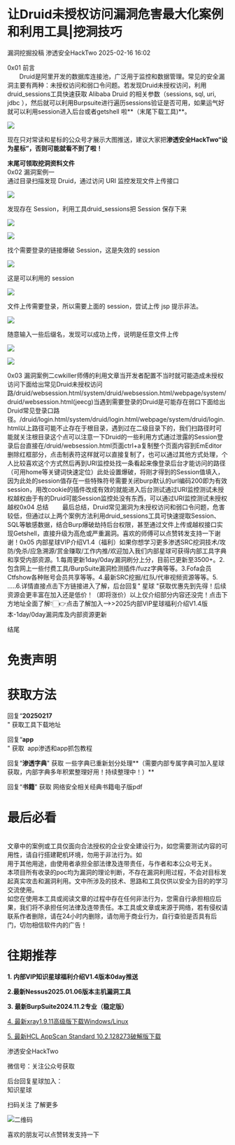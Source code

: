 #  让Druid未授权访问漏洞危害最大化案例和利用工具|挖洞技巧   
漏洞挖掘投稿  渗透安全HackTwo   2025-02-16 16:02  
  
0x01 前言   
       Druid是阿里开发的数据库连接池，广泛用于监控和数据管理。常见的安全漏洞主要有两种：未授权访问和弱口令问题。若发现Druid未授权访问，利用druid_sessions工具快速获取 Alibaba Druid 的相关参数（sessions, sql, uri, jdbc ），然后就可以利用Burpsuite进行遍历sessions验证是否可用，如果运气好就可以利用session进入后台或者getshell 啦**（末尾下载工具)**。  
  
![](https://mmbiz.qpic.cn/sz_mmbiz_png/RjOvISzUFq7GS6VadfeeySwicAFeUdt1F74H3r50rsynLEZ5OzH4D9r4sFfO88CgHoKPKC1HNNkzMqsmicK8TzPg/640?wx_fmt=png&from=appmsg "")  
  
现在只对常读和星标的公众号才展示大图推送，建议大家把**渗透安全HackTwo“设为星标”，否则可能就看不到了啦！**  
  
**末尾可领取挖洞资料文件**  
0x02 漏洞案例一  
通过目录扫描发现 Druid，通过访问 URI 监控发现文件上传接口  
  
![](https://mmbiz.qpic.cn/sz_mmbiz_png/RjOvISzUFq7GS6VadfeeySwicAFeUdt1FSI4SpzwdzzI9sJrz6OmS9SL1gxIn0895Sr2ic0HNfDU4L7Uf2rgWriaA/640?wx_fmt=png&from=appmsg "")  
  
发现存在 Session，利用工具druid_sessions把 Session 保存下来  
  
![](https://mmbiz.qpic.cn/sz_mmbiz_png/RjOvISzUFq7GS6VadfeeySwicAFeUdt1FAiaKJ9Buz8l3Jmwjw6rQruI4agTs5AORfFQlzdPY7DQNbLGuqMiaalrQ/640?wx_fmt=png&from=appmsg "")  
  
![](https://mmbiz.qpic.cn/sz_mmbiz_png/RjOvISzUFq7GS6VadfeeySwicAFeUdt1FLZOKZ2ZnWaVAIxoVB7jgxT24063yF2md8If5uFEu51KdMnibic3fpooQ/640?wx_fmt=png&from=appmsg "")  
  
找个需要登录的链接爆破 Session，这是失效的 session  
  
![](https://mmbiz.qpic.cn/sz_mmbiz_png/RjOvISzUFq7GS6VadfeeySwicAFeUdt1FUnLHFpGjhKGkSJnGSZ8l9NrLqpQtIVD77ibSWkL8FqrIx3lNtrYyLTg/640?wx_fmt=png&from=appmsg "")  
  
这是可以利用的 session  
  
![](https://mmbiz.qpic.cn/sz_mmbiz_png/RjOvISzUFq7GS6VadfeeySwicAFeUdt1FDmqRd7787Yibc3fKVYWdA0EXkbQeQkJZ0rL0hbbzYyYJ5CtBxOSVcxw/640?wx_fmt=png&from=appmsg "")  
  
文件上传需要登录，所以需要上面的 session，尝试上传 jsp 提示非法。  
  
![](https://mmbiz.qpic.cn/sz_mmbiz_png/RjOvISzUFq7GS6VadfeeySwicAFeUdt1F6wRdmAqtIgbEL5Nic1I5uyGBBbg8Q2ZNgjxYAn60ibuGCyTCDDxB7ibtw/640?wx_fmt=png&from=appmsg "")  
  
随意输入一些后缀名，发现可以成功上传，说明是任意文件上传  
  
![](https://mmbiz.qpic.cn/sz_mmbiz_png/RjOvISzUFq7GS6VadfeeySwicAFeUdt1F6YYDVgk9IvDXiabHoMAwWD92CW38BSf0AYO8lMGTEMjb5NGoGEAQicJg/640?wx_fmt=png&from=appmsg "")  
  
![](https://mmbiz.qpic.cn/sz_mmbiz_png/RjOvISzUFq7GS6VadfeeySwicAFeUdt1FvwHiazHAtIRTuvicibLXB1h0gFCrdCdbz75EYsbcickpcGVc5mNNUW0eoA/640?wx_fmt=png&from=appmsg "")  
  
  
0x03 漏洞案例二cwkiller师傅的利用文章当开发者配置不当时就可能造成未授权访问下面给出常见Druid未授权访问路/druid/websession.html/system/druid/websession.html/webpage/system/druid/websession.html(jeecg)当遇到需要登录的Druid是可能存在弱口下面给出Druid常见登录口路径。/druid/login.html/system/druid/login.html/webpage/system/druid/login.html以上路径可能不止存在于根目录，遇到过在二级目录下的，我们扫路径时可能就关注根目录这个点可以注意一下Druid的一些利用方式通过泄露的Session登录后台直接在/druid/websession.html页面ctrl+a复制整个页面内容到EmEditor删除红框部分，点击制表符这样就可以直接复制了，也可以通过其他方式处理，个人比较喜欢这个方式然后再到URI监控处找一条看起来像登录后台才能访问的路径（可用home等关键词快速定位）此处设置爆破，将刚才得到的Session值填入，因为此处的session值存在一些特殊符号需要关闭burp默认的url编码200即为有效session，用改cookie的插件改成有效的就能进入后台测试通过URI监控测试未授权越权由于有的Druid可能Session监控处没有东西，可以通过URI监控测试未授权越权0x04 总结        最后总结，Druid常见漏洞为未授权访问和弱口令问题，危害较低，但通过以上两个案例方法利用druid_sessions工具可快速提取Session、SQL等敏感数据，结合Burp爆破劫持后台权限，甚至通过文件上传或越权接口实现Getshell，直接升级为高危或严重漏洞。喜欢的师傅可以点赞转发支持一下谢谢！0x05 内部星球VIP介绍V1.4（福利）如果你想学习更多渗透SRC挖洞技术/攻防/免杀/应急溯源/赏金赚取/工作内推/欢迎加入我们内部星球可获得内部工具字典和享受内部资源。1.每周更新1day/0day漏洞刷分上分，目前已更新至3500+。2.包含网上一些付费工具/BurpSuite漏洞检测插件/fuzz字典等等。3.Fofa会员Ctfshow各种账号会员共享等等。4.最新SRC挖掘/红队/代审视频资源等等。5. .....6.详情直接点击下方链接进入了解，后台回复" 星球 "获取优惠先到先得！后续资源会更丰富在加入还是低价！（即将涨价）以上仅介绍部分内容还没完！点击下方地址全面了解👇🏻👉点击了解加入-->>2025内部VIP星球福利介绍V1.4版本-1day/0day漏洞库及内部资源更新  
  
结尾  
  
# 免责声明  
  
  
# 获取方法  
  
  
回复“**20250217**  
" 获取工具下载地址  
  
回复“**app**  
" 获取  app渗透和app抓包教程  
  
回复“**渗透字典**" 获取 一些字典已重新划分处理**（需要内部专属字典可加入星球获取，内部字典多年积累整理好用！持续整理中！）**  
  
  
回复“**书籍**" 获取 网络安全相关经典书籍电子版pdf  
  
# 最后必看  
  
  
      
文章中的案例或工具仅面向合法授权的企业安全建设行为，如您需要测试内容的可用性，请自行搭建靶机环境，勿用于非法行为。如  
用于其他用途，由使用者承担全部法律及连带责任，与作者和本公众号无关。  
本项目所有收录的poc均为漏洞的理论判断，不存在漏洞利用过程，不会对目标发起真实攻击和漏洞利用。文中所涉及的技术、思路和工具仅供以安全为目的的学习交流使用。  
如您在使用本工具或阅读文章的过程中存在任何非法行为，您需自行承担相应后果，我们将不承担任何法律及连带责任。本工具或文章或来源于网络，若有侵权请联系作者删除，请在24小时内删除，请勿用于商业行为，自行查验是否具有后门，切勿相信软件内的广告！  
  
  
  
  
  
# 往期推荐  
  
  
**1. 内部VIP知识星球福利介绍V1.4版本0day推送**  
  
**2.最新Nessus2025.01.06版本主机漏洞工具**  
  
**3. 最新BurpSuite2024.11.2专业（稳定版）**  
  
[4. 最新xray1.9.11高级版下载Windows/Linux](http://mp.weixin.qq.com/s?__biz=Mzg3ODE2MjkxMQ==&mid=2247483882&idx=1&sn=e1bf597eb73ee7881ae132cc99ac0c8e&chksm=cf16a75af8612e4c73eda9f52218ccfc6de72725eb37aff59e181435de095b71e653b446c521&scene=21#wechat_redirect)  
  
  
[5. 最新HCL AppScan Standard 10.2.128273破解版下载](http://mp.weixin.qq.com/s?__biz=Mzg3ODE2MjkxMQ==&mid=2247483850&idx=1&sn=8fad4ed1e05443dce28f6ee6d89ab920&chksm=cf16a77af8612e6c688c55f7a899fe123b0f71735eb15988321d0bd4d14363690c96537bc1fb&scene=21#wechat_redirect)  
  
  
  
渗透安全HackTwo  
  
微信号：关注公众号获取  
  
后台回复星球加入：  
知识星球  
  
扫码关注 了解更多  
  
![](https://mmbiz.qpic.cn/sz_mmbiz_png/RjOvISzUFq6qFFAxdkV2tgPPqL76yNTw38UJ9vr5QJQE48ff1I4Gichw7adAcHQx8ePBPmwvouAhs4ArJFVdKkw/640?wx_fmt=png "二维码")  
  
  
  
喜欢的朋友可以点赞转发支持一下  
  
  
